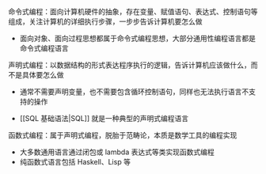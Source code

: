命令式编程：面向计算机硬件的抽象，存在变量、赋值语句、表达式、控制语句等组成，关注计算机的详细执行步骤，一步步告诉计算机要怎么做
* 面向对象、面向过程思想都属于命令式编程思想，大部分通用性编程语言都是命令式编程语言

声明式编程：以数据结构的形式表达程序执行的逻辑，告诉计算机应该做什么，而不是具体要怎么做
- 通常不需要声明变量，也不需要包含循环控制语句，同样也无法执行语言不支持的操作
* [[SQL 基础语法|SQL]] 就是一种典型的声明式编程语言

函数式编程：属于声明式编程，脱胎于范畴论，本质是数学工具的编程实现
- 大多数通用语言通过闭包或 lambda 表达式等类实现函数式编程
- 纯函数式语言包括 Haskell、Lisp 等
